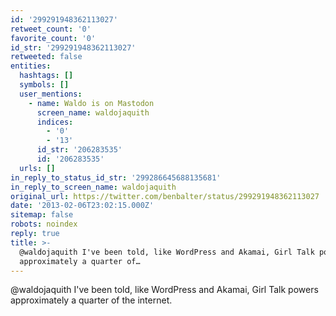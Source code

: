 ```yaml
---
id: '299291948362113027'
retweet_count: '0'
favorite_count: '0'
id_str: '299291948362113027'
retweeted: false
entities:
  hashtags: []
  symbols: []
  user_mentions:
    - name: Waldo is on Mastodon
      screen_name: waldojaquith
      indices:
        - '0'
        - '13'
      id_str: '206283535'
      id: '206283535'
  urls: []
in_reply_to_status_id_str: '299286645688135681'
in_reply_to_screen_name: waldojaquith
original_url: https://twitter.com/benbalter/status/299291948362113027
date: '2013-02-06T23:02:15.000Z'
sitemap: false
robots: noindex
reply: true
title: >-
  @waldojaquith I've been told, like WordPress and Akamai, Girl Talk powers
  approximately a quarter of…
---
```


@waldojaquith I've been told, like WordPress and Akamai, Girl Talk powers approximately a quarter of the internet.